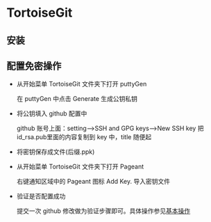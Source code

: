 # TortoiseGit #

## 安装 ##

## 配置免密操作 ##
+ 从开始菜单 TortoiseGit 文件夹下打开 puttyGen 

   在 puttyGen 中点击 Generate 生成公钥私钥

+ 将公钥填入 github 配置中
  
  github 账号上面：setting-->SSH and GPG keys-->New SSH key
  把id_rsa.pub里面的内容复制到 key 中，title 随便起

+ 将密钥保存成文件(后缀.ppk)

+ 从开始菜单 TortoiseGit 文件夹下打开 Pageant 

  右键通知区域中的 Pageant 图标 Add Key. 导入密钥文件

+ 验证是否配置成功

  提交一次 github 修改做为验证步骤即可。具体操作参见[基本操作](src/windows/basicop.md)